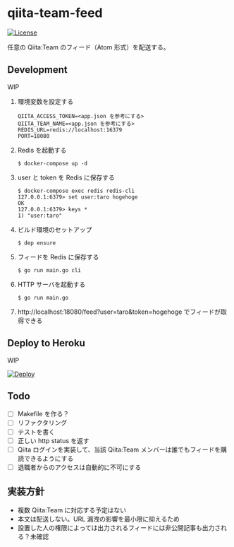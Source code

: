 # qiita-team-feed

[![License](https://img.shields.io/github/license/masutaka/qiita-team-feed.svg?style=flat-square)][license]

[license]: https://github.com/masutaka/qiita-team-feed/blob/master/LICENSE.txt

任意の Qiita:Team のフィード（Atom 形式）を配送する。

## Development

WIP

1. 環境変数を設定する

    ```
    QIITA_ACCESS_TOKEN=<app.json を参考にする>
    QIITA_TEAM_NAME=<app.json を参考にする>
    REDIS_URL=redis://localhost:16379
    PORT=18080
    ```

1. Redis を起動する

    ```
    $ docker-compose up -d
    ```

1. user と token を Redis に保存する

    ```
    $ docker-compose exec redis redis-cli
    127.0.0.1:6379> set user:taro hogehoge
    OK
    127.0.0.1:6379> keys *
    1) "user:taro"
    ```

1. ビルド環境のセットアップ

    ```
    $ dep ensure
    ```

1. フィードを Redis に保存する

    ```
    $ go run main.go cli
    ```

1. HTTP サーバを起動する

    ```
    $ go run main.go
    ```

1. http://localhost:18080/feed?user=taro&token=hogehoge でフィードが取得できる

## Deploy to Heroku

WIP

[![Deploy](https://www.herokucdn.com/deploy/button.png)](https://heroku.com/deploy)

## Todo

* [ ] Makefile を作る？
* [ ] リファクタリング
* [ ] テストを書く
* [ ] 正しい http status を返す
* [ ] Qiita ログインを実装して、当該 Qiita:Team メンバーは誰でもフィードを購読できるようにする
* [ ] 退職者からのアクセスは自動的に不可にする

## 実装方針

* 複数 Qiita:Team に対応する予定はない
* 本文は配送しない。URL 漏洩の影響を最小限に抑えるため
* 設置した人の権限によっては出力されるフィードには非公開記事も出力される？未確認
